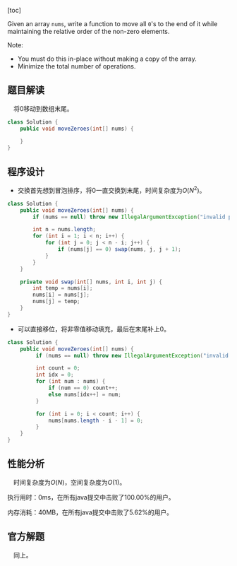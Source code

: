 [toc]

Given an array `nums`, write a function to move all `0`'s to the end of it while maintaining the relative order of the non-zero elements.



Note:

* You must do this in-place without making a copy of the array.
* Minimize the total number of operations.



## 题目解读

&emsp;将0移动到数组末尾。

```java
class Solution {
    public void moveZeroes(int[] nums) {

    }
}
```

## 程序设计

* 交换首先想到冒泡排序，将0一直交换到末尾，时间复杂度为$O(N^2)$。

```java
class Solution {
    public void moveZeroes(int[] nums) {
        if (nums == null) throw new IllegalArgumentException("invalid param");

        int n = nums.length;
        for (int i = 1; i < n; i++) {
            for (int j = 0; j < n - i; j++) {
                if (nums[j] == 0) swap(nums, j, j + 1);
            }
        }
    }

    private void swap(int[] nums, int i, int j) {
        int temp = nums[i];
        nums[i] = nums[j];
        nums[j] = temp;
    }
}
```

* 可以直接移位，将非零值移动填充，最后在末尾补上0。

```java
class Solution {
    public void moveZeroes(int[] nums) {
         if (nums == null) throw new IllegalArgumentException("invalid param");

         int count = 0;
         int idx = 0;
         for (int num : nums) {
             if (num == 0) count++;
             else nums[idx++] = num;
         }

         for (int i = 0; i < count; i++) {
             nums[nums.length - i - 1] = 0;
         }
    }
}
```

## 性能分析

&emsp;时间复杂度为$O(N)$，空间复杂度为$O(1)$。

执行用时：0ms，在所有java提交中击败了100.00%的用户。

内存消耗：40MB，在所有java提交中击败了5.62%的用户。

##  官方解题

&emsp;同上。